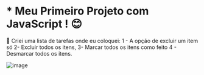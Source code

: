 <h1> * Meu Primeiro Projeto com JavaScript ! 😊</h1>

 <p> 📌 Criei uma lista de tarefas onde eu coloquei:
1 - A opção de excluir um item só
2- Excluir todos os itens,
3- Marcar todos os itens como feito
4 - Desmarcar todos os itens.</p>

 ![image](https://user-images.githubusercontent.com/97179986/179522332-1ccb8393-e3e6-4b2c-9334-250c6ffba4dd.png)

